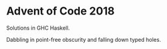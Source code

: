 # Advent of Code 2018

Solutions in GHC Haskell. 

Dabbling in point-free obscurity and falling down typed holes.
